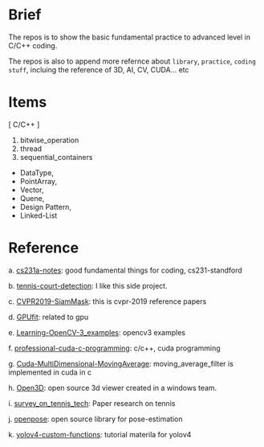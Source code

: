 # Brief

  The repos is to show the basic fundamental practice to advanced level in C/C++ coding.
  
  The repos is also to append more refernce about `library`, `practice`, `coding stuff`, incluing the reference of 3D, AI, CV, CUDA... etc 

# Items

[ C/C++ ]
1. bitwise_operation
2. thread
3. sequential_containers
* DataType, 
* PointArray, 
* Vector, 
* Quene,
* Design Pattern,
* Linked-List

# Reference
a. [cs231a-notes](https://github.com/kenjihata/cs231a-notes): good fundamental things for coding, cs231-standford

b. [tennis-court-detection](https://github.com/gchlebus/tennis-court-detection): I like this side project.

c. [CVPR2019-SiamMask](https://github.com/foolwood/SiamMask): this is cvpr-2019 reference papers

d. [GPUfit](https://github.com/gpufit/Gpufit): related to gpu

e. [Learning-OpenCV-3_examples](https://github.com/oreillymedia/Learning-OpenCV-3_examples): opencv3 examples

f. [professional-cuda-c-programming](https://github.com/deeperlearning/professional-cuda-c-programming): c/c++, cuda programming 

g. [Cuda-MultiDimensional-MovingAverage](https://github.com/MaxKotlan/Cuda-MultiDimensional-MovingAverage): moving_average_filter is implemented in cuda in c

h. [Open3D](https://github.com/theNded/Open3D): open source 3d viewer created in a windows team.

i. [survey_on_tennis_tech](https://github.com/hampen2929/survey_on_tennis_tech): Paper research on tennis

j. [openpose](https://github.com/CMU-Perceptual-Computing-Lab/openpose): open source library for pose-estimation

k. [yolov4-custom-functions](https://github.com/theAIGuysCode/yolov4-custom-functions): tutorial materila for yolov4



